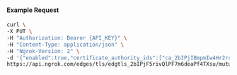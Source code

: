 <!-- Code generated for API Clients. DO NOT EDIT. -->

#### Example Request

```bash
curl \
-X PUT \
-H "Authorization: Bearer {API_KEY}" \
-H "Content-Type: application/json" \
-H "Ngrok-Version: 2" \
-d '{"enabled":true,"certificate_authority_ids":["ca_2bIPjIBmpmIw4Hr2rcnm6ECvwxn"]}' \
https://api.ngrok.com/edges/tls/edgtls_2bIPjF5rivQlPF7m6deaPf4TXsu/mutual_tls
```
